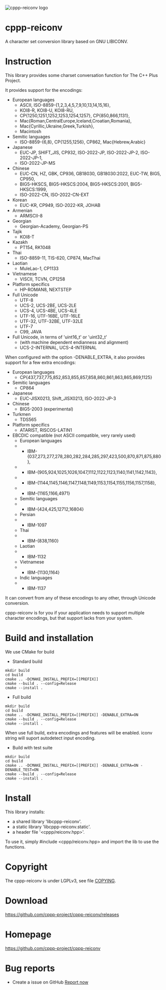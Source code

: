 ![cppp-reiconv logo](https://cppp-project.github.io/cppp-res.github.io/images/reiconv-icon.png)

# cppp-reiconv
A character set conversion library based on GNU LIBICONV.

# Instruction
This library provides some charset conversation function for The C++ Plus Project.

It provides support for the encodings:

+ European languages
    - ASCII, ISO-8859-{1,2,3,4,5,7,9,10,13,14,15,16},
    - KOI8-R, KOI8-U, KOI8-RU,
    - CP{1250,1251,1252,1253,1254,1257}, CP{850,866,1131},
    - Mac{Roman,CentralEurope,Iceland,Croatian,Romania},
    - Mac{Cyrillic,Ukraine,Greek,Turkish},
    - Macintosh
+ Semitic languages
    - ISO-8859-{6,8}, CP{1255,1256}, CP862, Mac{Hebrew,Arabic}
+ Japanese
    - EUC-JP, SHIFT_JIS, CP932, ISO-2022-JP, ISO-2022-JP-2, ISO-2022-JP-1,
    - ISO-2022-JP-MS
+ Chinese
    - EUC-CN, HZ, GBK, CP936, GB18030, GB18030:2022, EUC-TW, BIG5, CP950,
    - BIG5-HKSCS, BIG5-HKSCS:2004, BIG5-HKSCS:2001, BIG5-HKSCS:1999,
    - ISO-2022-CN, ISO-2022-CN-EXT
+ Korean
    - EUC-KR, CP949, ISO-2022-KR, JOHAB
+ Armenian
    - ARMSCII-8
+ Georgian
    - Georgian-Academy, Georgian-PS
+ Tajik
    - KOI8-T
+ Kazakh
    - PT154, RK1048
+ Thai
    - ISO-8859-11, TIS-620, CP874, MacThai
+ Laotian
    - MuleLao-1, CP1133
+ Vietnamese
    - VISCII, TCVN, CP1258
+ Platform specifics
    - HP-ROMAN8, NEXTSTEP
+ Full Unicode
    - UTF-8
    - UCS-2, UCS-2BE, UCS-2LE
    - UCS-4, UCS-4BE, UCS-4LE
    - UTF-16, UTF-16BE, UTF-16LE
    - UTF-32, UTF-32BE, UTF-32LE
    - UTF-7
    - C99, JAVA
+ Full Unicode, in terms of 'uint16_t' or 'uint32_t'
    - (with machine dependent endianness and alignment)
    - UCS-2-INTERNAL, UCS-4-INTERNAL

When configured with the option -DENABLE_EXTRA, it also provides
support for a few extra encodings:

+ European languages
    - CP{437,737,775,852,853,855,857,858,860,861,863,865,869,1125}
+ Semitic languages
    - CP864
+ Japanese
    - EUC-JISX0213, Shift_JISX0213, ISO-2022-JP-3
+ Chinese
    - BIG5-2003 (experimental)
+ Turkmen
    - TDS565
+ Platform specifics
    - ATARIST, RISCOS-LATIN1
+ EBCDIC compatible (not ASCII compatible, very rarely used)
    - European languages
    -    - IBM-{037,273,277,278,280,282,284,285,297,423,500,870,871,875,880},
    -    - IBM-{905,924,1025,1026,1047,1112,1122,1123,1140,1141,1142,1143},
    -    - IBM-{1144,1145,1146,1147,1148,1149,1153,1154,1155,1156,1157,1158},
    -    - IBM-{1165,1166,4971}
    - Semitic languages
    -    - IBM-{424,425,12712,16804}
    - Persian
    -    - IBM-1097
    - Thai
    -    - IBM-{838,1160}
    - Laotian
    -    - IBM-1132
    - Vietnamese
    -    - IBM-{1130,1164}
    - Indic languages
    -    - IBM-1137

It can convert from any of these encodings to any other, through Unicode
conversion.

cppp-reiconv is for you if your application needs to support multiple character
encodings, but that support lacks from your system.


# Build and installation

We use CMake for build

+ Standard build
```shell
mkdir build
cd build
cmake .. -DCMAKE_INSTALL_PREFIX=[[PREFIX]]
cmake --build . --config=Release
cmake --install .
```

+ Full build
```shell
mkdir build
cd build
cmake .. -DCMAKE_INSTALL_PREFIX=[[PREFIX]] -DENABLE_EXTRA=ON
cmake --build . --config=Release
cmake --install .
```

When use full build, extra encodings and features will be enabled.
iconv string will suport autodetect input encoding.

+ Build with test suite
```shell
mkdir build
cd build
cmake .. -DCMAKE_INSTALL_PREFIX=[[PREFIX]] -DENABLE_EXTRA=ON -DENABLE_TEST=ON
cmake --build . --config=Release
cmake --install .
```

# Install
This library installs:
  - a shared library 'libcppp-reiconv'.
  - a static library 'libcppp-reiconv.static'.
  - a header file '<cppp/reiconv.hpp>'.

To use it, simply #include <cppp/reiconv.hpp> and import the lib to use the functions.

# Copyright

The cppp-reiconv is under LGPLv3,
see file [COPYING](./COPYING).

# Download

https://github.com/cppp-project/cppp-reiconv/releases

# Homepage

https://github.com/cppp-project/cppp-reiconv

# Bug reports
 + Create a issue on GitHub [Report now](https://github.com/cppp-project/cppp-reiconv/issues/new/)
